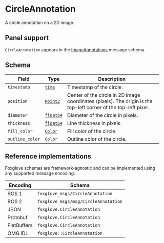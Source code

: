 # CircleAnnotation

A circle annotation on a 2D image.

## Panel support

`CircleAnnotation` appears in the [ImageAnnotations](./image-annotations.md) message schema.

## Schema

| Field           | Type                                     | Description                                                                                                     |
| --------------- | ---------------------------------------- | --------------------------------------------------------------------------------------------------------------- |
| `timestamp`     | [`time`](./built-in-types.md#time)       | Timestamp of the circle.                                                                                        |
| `position`      | [`Point2`](./point2.md)                  | Center of the circle in 2D image coordinates (pixels). The origin is the top-left corner of the top-left pixel. |
| `diameter`      | [`float64`](./built-in-types.md#float64) | Diameter of the circle in pixels.                                                                               |
| `thickness`     | [`float64`](./built-in-types.md#float64) | Line thickness in pixels.                                                                                       |
| `fill_color`    | [`Color`](./color.md)                    | Fill color of the circle.                                                                                       |
| `outline_color` | [`Color`](./color.md)                    | Outline color of the circle.                                                                                    |

## Reference implementations

Foxglove schemas are framework-agnostic and can be implemented using any supported message encoding:

| Encoding    | Schema                               |
| ----------- | ------------------------------------ |
| ROS 1       | `foxglove_msgs/CircleAnnotation`     |
| ROS 2       | `foxglove_msgs/msg/CircleAnnotation` |
| JSON        | `foxglove.CircleAnnotation`          |
| Protobuf    | `foxglove.CircleAnnotation`          |
| FlatBuffers | `foxglove.CircleAnnotation`          |
| OMG IDL     | `foxglove::CircleAnnotation`         |
